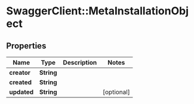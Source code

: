 # SwaggerClient::MetaInstallationObject

## Properties
Name | Type | Description | Notes
------------ | ------------- | ------------- | -------------
**creator** | **String** |  | 
**created** | **String** |  | 
**updated** | **String** |  | [optional] 


